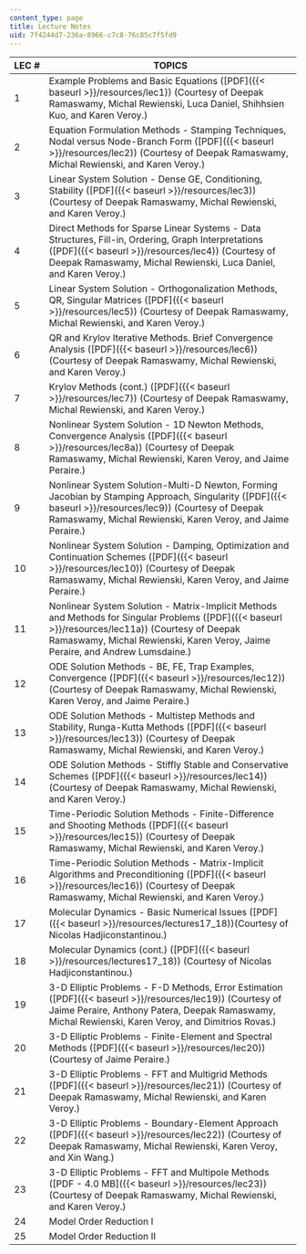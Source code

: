 ```yaml
---
content_type: page
title: Lecture Notes
uid: 7f4244d7-236a-8966-c7c8-76c85c7f5fd9
---
```


| LEC # | TOPICS |
| --- | --- |
| 1 | Example Problems and Basic Equations ([PDF]({{< baseurl >}}/resources/lec1)) (Courtesy of Deepak Ramaswamy, Michal Rewienski, Luca Daniel, Shihhsien Kuo, and Karen Veroy.) |
| 2 | Equation Formulation Methods - Stamping Techniques, Nodal versus Node-Branch Form ([PDF]({{< baseurl >}}/resources/lec2)) (Courtesy of Deepak Ramaswamy, Michal Rewienski, and Karen Veroy.) |
| 3 | Linear System Solution - Dense GE, Conditioning, Stability ([PDF]({{< baseurl >}}/resources/lec3)) (Courtesy of Deepak Ramaswamy, Michal Rewienski, and Karen Veroy.) |
| 4 | Direct Methods for Sparse Linear Systems - Data Structures, Fill-in, Ordering, Graph Interpretations ([PDF]({{< baseurl >}}/resources/lec4)) (Courtesy of Deepak Ramaswamy, Michal Rewienski, Luca Daniel, and Karen Veroy.) |
| 5 | Linear System Solution - Orthogonalization Methods, QR, Singular Matrices ([PDF]({{< baseurl >}}/resources/lec5)) (Courtesy of Deepak Ramaswamy, Michal Rewienski, and Karen Veroy.) |
| 6 | QR and Krylov Iterative Methods. Brief Convergence Analysis ([PDF]({{< baseurl >}}/resources/lec6)) (Courtesy of Deepak Ramaswamy, Michal Rewienski, and Karen Veroy.) |
| 7 | Krylov Methods (cont.) ([PDF]({{< baseurl >}}/resources/lec7)) (Courtesy of Deepak Ramaswamy, Michal Rewienski, and Karen Veroy.) |
| 8 | Nonlinear System Solution - 1D Newton Methods, Convergence Analysis ([PDF]({{< baseurl >}}/resources/lec8a)) (Courtesy of Deepak Ramaswamy, Michal Rewienski, Karen Veroy, and Jaime Peraire.) |
| 9 | Nonlinear System Solution-Multi-D Newton, Forming Jacobian by Stamping Approach, Singularity ([PDF]({{< baseurl >}}/resources/lec9)) (Courtesy of Deepak Ramaswamy, Michal Rewienski, Karen Veroy, and Jaime Peraire.) |
| 10 | Nonlinear System Solution - Damping, Optimization and Continuation Schemes ([PDF]({{< baseurl >}}/resources/lec10)) (Courtesy of Deepak Ramaswamy, Michal Rewienski, Karen Veroy, and Jaime Peraire.) |
| 11 | Nonlinear System Solution - Matrix-Implicit Methods and Methods for Singular Problems ([PDF]({{< baseurl >}}/resources/lec11a)) (Courtesy of Deepak Ramaswamy, Michal Rewienski, Karen Veroy, Jaime Peraire, and Andrew Lumsdaine.) |
| 12 | ODE Solution Methods - BE, FE, Trap Examples, Convergence ([PDF]({{< baseurl >}}/resources/lec12)) (Courtesy of Deepak Ramaswamy, Michal Rewienski, Karen Veroy, and Jaime Peraire.) |
| 13 | ODE Solution Methods - Multistep Methods and Stability, Runga-Kutta Methods ([PDF]({{< baseurl >}}/resources/lec13)) (Courtesy of Deepak Ramaswamy, Michal Rewienski, and Karen Veroy.) |
| 14 | ODE Solution Methods - Stiffly Stable and Conservative Schemes ([PDF]({{< baseurl >}}/resources/lec14)) (Courtesy of Deepak Ramaswamy, Michal Rewienski, and Karen Veroy.) |
| 15 | Time-Periodic Solution Methods - Finite-Difference and Shooting Methods ([PDF]({{< baseurl >}}/resources/lec15)) (Courtesy of Deepak Ramaswamy, Michal Rewienski, and Karen Veroy.) |
| 16 | Time-Periodic Solution Methods - Matrix-Implicit Algorithms and Preconditioning ([PDF]({{< baseurl >}}/resources/lec16)) (Courtesy of Deepak Ramaswamy, Michal Rewienski, and Karen Veroy.) |
| 17 | Molecular Dynamics - Basic Numerical Issues ([PDF]({{< baseurl >}}/resources/lectures17_18))(Courtesy of Nicolas Hadjiconstantinou.) |
| 18 | Molecular Dynamics (cont.) ([PDF]({{< baseurl >}}/resources/lectures17_18)) (Courtesy of Nicolas Hadjiconstantinou.) |
| 19 | 3-D Elliptic Problems - F-D Methods, Error Estimation ([PDF]({{< baseurl >}}/resources/lec19)) (Courtesy of Jaime Peraire, Anthony Patera, Deepak Ramaswamy, Michal Rewienski, Karen Veroy, and Dimitrios Rovas.) |
| 20 | 3-D Elliptic Problems - Finite-Element and Spectral Methods ([PDF]({{< baseurl >}}/resources/lec20)) (Courtesy of Jaime Peraire.) |
| 21 | 3-D Elliptic Problems - FFT and Multigrid Methods ([PDF]({{< baseurl >}}/resources/lec21)) (Courtesy of Deepak Ramaswamy, Michal Rewienski, and Karen Veroy.) |
| 22 | 3-D Elliptic Problems - Boundary-Element Approach ([PDF]({{< baseurl >}}/resources/lec22)) (Courtesy of Deepak Ramaswamy, Michal Rewienski, Karen Veroy, and Xin Wang.) |
| 23 | 3-D Elliptic Problems - FFT and Multipole Methods ([PDF - 4.0 MB]({{< baseurl >}}/resources/lec23)) (Courtesy of Deepak Ramaswamy, Michal Rewienski, and Karen Veroy.) |
| 24 | Model Order Reduction I |
| 25 | Model Order Reduction II